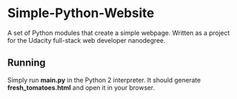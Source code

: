 # Simple-Python-Website
A set of Python modules that create a simple webpage. Written as a project for the Udacity full-stack web developer nanodegree.

## Running

Simply run **__main__.py** in the Python 2 interpreter. It should generate **fresh_tomatoes.html** and open it in your browser.

